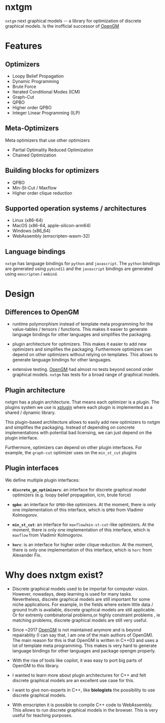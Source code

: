 # nxtgm
`nxtgm` next graphical models -- a library for optimization of discrete graphical models.
Is the inofficial successor of [OpenGM](https://github.com/opengm/opengm)

# Features

## Optimizers
* Loopy Belief Propagation
* Dynamic Programming
* Brute Force
* Iterated Conditional Modes (ICM)
* Graph-Cut
* QPBO
* Higher order QPBO
* Integer Linear Programming (ILP)

## Meta-Optimizers
Meta optimizers that use other optimizers

* Partial Optimality Reduced Optimization
* Chained Optimization

## Building blocks for optimizers
* QPBO
* Min-St-Cut / Maxflow
* Higher order clique reduction


## Supported operation systems / architectures
* Linux (x86-64)
* MacOS (x86-64, apple-silicon-arm64)
* Windows (x86_64)
* WebAssembly (emscripten-wasm-32)

## Language bindings
`nxtgm` has language bindings for `python` and `javascript`.
The `python` bindings are generated using `pybind11` and the `javascript` bindings are generated using `emscripten` / `embind`.

# Design

## Differences to OpenGM

* runtime polymorphism instead of template meta programming for the value-tables / tensors / functions. This makes it easier to generate language bindings for other languages and simplifies the packaging.

* plugin architecture for optimizers. This makes it easier to add new optimizers and simplifies the packaging. Furthermore optimizers can depend on other optimizers without relying on templates. This allows to generate language bindings for other languages.

* extensive testing. [OpenGM](https://github.com/opengm/opengm) had almost no tests beyond second order graphical models. `nxtgm` has tests for a broad range of graphical models.

## Plugin architecture
nxtgm has a plugin architecture. That means each optimizer is a
plugin. The plugins system we use is [xplugin](https://github.com/quantstack/xplugin) where each plugin is implemented as a shared / dynamic library.

This plugin-based architecture allows to easily add new optimizers to nxtgm
and simplifies the packaging. Instead of depending on concrete implementations
with potential bad licensing, we can just depend on the plugin interface.

Furthermore, optimizers can depend on other plugin interfaces. For example, the `graph-cut` optimizer uses on the  `min_st_cut` plugins

## Plugin interfaces
We define multiple plugin interfaces:

* **`discrete_gm_optimizers`**: an interface for discrete graphical model optimizers (e.g. loopy belief propagation, icm, brute force)

* **`qpbo`**: an interface for `QPBO`-like optimizers. At the moment, there is only one implementation of this interface, which is `QPBO` from Vladimir Kolmogorov.

* **`min_st_cut`**: an interface for `maxflow`/`min-st-cut`-like optimizers. At the moment, there is only one implementation of this interface, which is `maxflow` from Vladimir Kolmogorov.

* **`horc`**: is an interface for higher order clique reduction. At the moment, there is only one implementation of this interface, which is `horc` from  Alexander Fix.

# Why does nxtgm exist?

* Discrete graphical models used to be importat for computer vision. However, nowadays, deep learning is used for many tasks. Nevertheless, discrete graphical models are still important for some niche applications. For example, in the fields where extem little data / ground truth is available, discrete graphical models are still applicable. Or for extremly combinatorial problems,or highly constraint problems , ie matching problems, discrete graphical models are still very useful.

* Since ~2017 [OpenGM](https://github.com/opengm/opengm) is  not maintained anymore and is beyond repairablity (I can say that, I am one of the main authors of OpenGM). The main reason for this is that OpenGM is written in C++03 and uses a lot of template meta programming. This makes is very hard to generate language bindings for other languages and package opengm properly.

* With the rise of tools like copilot, it was easy to port big parts of OpenGM to this  library.

* I wanted to learn more about plugin architectures for C++ and felt discrete graphical models are an excellent use case for this.

* I want to give non-experts in C++, like **biologists** the possibility to use discrete graphical models.

* With emscripten it is possible to compile C++ code to WebAssembly. This allows to run discrete graphical models in the browser. This is very useful for teaching purposes.
